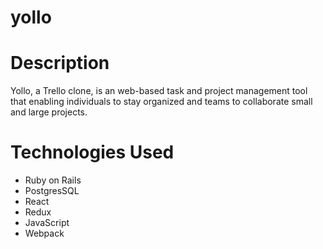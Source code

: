 # yollo

# Description 
Yollo, a Trello clone, is an web-based task and project management tool that enabling individuals to stay organized and teams to collaborate small and large projects.  

# Technologies Used
* Ruby on Rails 
* PostgresSQL
* React 
* Redux
* JavaScript
* Webpack

